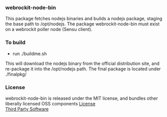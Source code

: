 ### webrockit-node-bin

This package fetches nodejs binaries and builds a nodejs package, staging the base path to /opt/nodejs.  The package webrockit-node-bin must exist on a webrockit poller node (Sensu client).

### To build

   - run ./buildme.sh

This will download the nodejs binary from the official distribution site, and re-package it into the /opt/nodejs path.  The final package is located under ./finalpkg/

### License
   webrockit-node-bin is released under the MIT license, and bundles other liberally licensed OSS components [License](LICENSE.txt)  
   [Third Party Software](third-party.txt)
